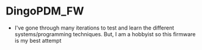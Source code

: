 # DingoPDM_FW

- I've gone through many iterations to test and learn the different systems/programming techniques. But, I am a hobbyist so this firmware is my best attempt
